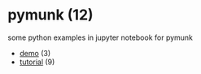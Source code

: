 # pymunk (12)
some python examples in jupyter notebook for pymunk

+ [demo](demo/README.md) (3)
+ [tutorial](tutorial/README.md) (9)
